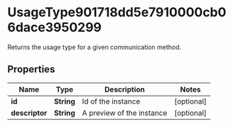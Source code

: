 

# UsageType901718dd5e7910000cb06dace3950299

Returns the usage type for a given communication method.

## Properties

| Name | Type | Description | Notes |
|------------ | ------------- | ------------- | -------------|
|**id** | **String** | Id of the instance |  [optional] |
|**descriptor** | **String** | A preview of the instance |  [optional] |



